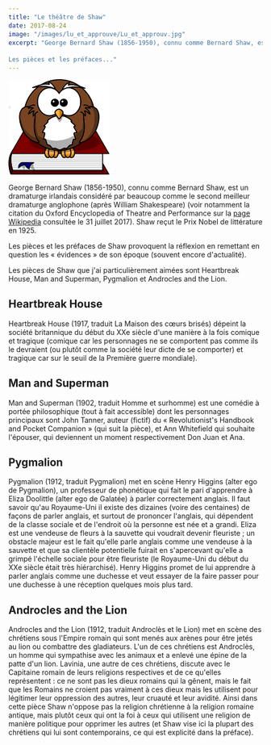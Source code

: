```yaml
---
title: "Le théâtre de Shaw"
date: 2017-08-24
image: "/images/lu_et_approuve/Lu_et_approuv.jpg"
excerpt: "George Bernard Shaw (1856-1950), connu comme Bernard Shaw, est un dramaturge irlandais considéré par beaucoup comme le second meilleur dramaturge anglophone (après William Shakespeare) (voir notamment la citation du Oxford Encyclopedia of Theatre and Performance sur la page Wikipedia consultée le 31 juillet 2017). Shaw reçut le Prix Nobel de littérature en 1925.

Les pièces et les préfaces..."
---
```


![Lu et approuvé !](/images/lu_et_approuve/Lu_et_approuv.jpg) 

George Bernard Shaw (1856-1950), connu comme Bernard Shaw, est un dramaturge irlandais considéré par beaucoup comme le second meilleur dramaturge anglophone (après William Shakespeare) (voir notamment la citation du Oxford Encyclopedia of Theatre and Performance sur la [page Wikipedia](https://en.wikipedia.org/wiki/George_Bernard_Shaw) consultée le 31 juillet 2017). Shaw reçut le Prix Nobel de littérature en 1925.

Les pièces et les préfaces de Shaw provoquent la réflexion en remettant en question les « évidences » de son époque (souvent encore d'actualité).

Les pièces de Shaw que j'ai particulièrement aimées sont Heartbreak House, Man and Superman, Pygmalion et Androcles and the Lion.

## Heartbreak House ##

Heartbreak House (1917, traduit La Maison des cœurs brisés) dépeint la société britannique du début du XXe siècle d'une manière à la fois comique et tragique (comique car les personnages ne se comportent pas comme ils le devraient (ou plutôt comme la société leur dicte de se comporter) et tragique car sur le seuil de la Première guerre mondiale).

## Man and Superman ##

Man and Superman (1902, traduit Homme et surhomme) est une comédie à portée philosophique (tout à fait accessible) dont les personnages principaux sont John Tanner, auteur (fictif) du « Revolutionist's Handbook and Pocket Companion » (qui suit la pièce), et Ann Whitefield qui souhaite l'épouser, qui deviennent un moment respectivement Don Juan et Ana.

## Pygmalion ##

Pygmalion (1912, traduit Pygmalion) met en scène Henry Higgins (alter ego de Pygmalion), un professeur de phonétique qui fait le pari d'apprendre à Eliza Doolittle (alter ego de Galatée) à parler correctement anglais. Il faut savoir qu'au Royaume-Uni il existe des dizaines (voire des centaines) de façons de parler anglais, et surtout de prononcer l'anglais, qui dépendent de la classe sociale et de l'endroit où la personne est née et a grandi. Eliza est une vendeuse de fleurs à la sauvette qui voudrait devenir fleuriste ; un obstacle majeur est le fait qu'elle parle anglais comme une vendeuse à la sauvette et que sa clientèle potentielle fuirait en s'apercevant qu'elle a grimpé l'échelle sociale pour être fleuriste (le Royaume-Uni du début du XXe siècle était très hiérarchisé). Henry Higgins promet de lui apprendre à parler anglais comme une duchesse et veut essayer de la faire passer pour une duchesse à une réception quelques mois plus tard.

## Androcles and the Lion ##

Androcles and the Lion (1912, traduit Androclès et le Lion) met en scène des chrétiens sous l'Empire romain qui sont menés aux arènes pour être jetés au lion ou combattre des gladiateurs. L'un de ces chrétiens est Androclès, un homme qui sympathise avec les animaux et a enlevé une épine de la patte d'un lion. Lavinia, une autre de ces chrétiens, discute avec le Capitaine romain de leurs religions respectives et de ce qu'elles représentent : ce ne sont pas les dieux romains qui la gênent, mais le fait que les Romains ne croient pas vraiment à ces dieux mais les utilisent pour légitimer leur oppression des autres, leur cruauté et leur avidité. Ainsi dans cette pièce Shaw n'oppose pas la religion chrétienne à la religion romaine antique, mais plutôt ceux qui ont la foi à ceux qui utilisent une religion de manière politique pour opprimer les autres (et Shaw vise ici la plupart des chrétiens qui lui sont contemporains, ce qui est explicité dans la préface).

